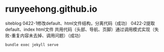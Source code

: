 # runyeehong.github.io
siteblog
0422-1修改default、html文件结构，分离代码（成功）
0422-2提取default、index html文件 共用代码（头部、导航、页脚）通过调用模式实现（失败-重复内容未去掉、调用问题）（成功）

```
bundle exec jekyll serve